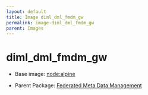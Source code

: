 ```yaml
---
layout: default
title: Image diml_dml_fmdm_gw
permalink: image-diml_dml_fmdm_gw
parent: Images
---
```

# diml_dml_fmdm_gw

* Base image:  [node:alpine](image-node:alpine)

* Parent Package: [Federated Meta Data Management](package--edgemere-diml-dml-fmdm)


